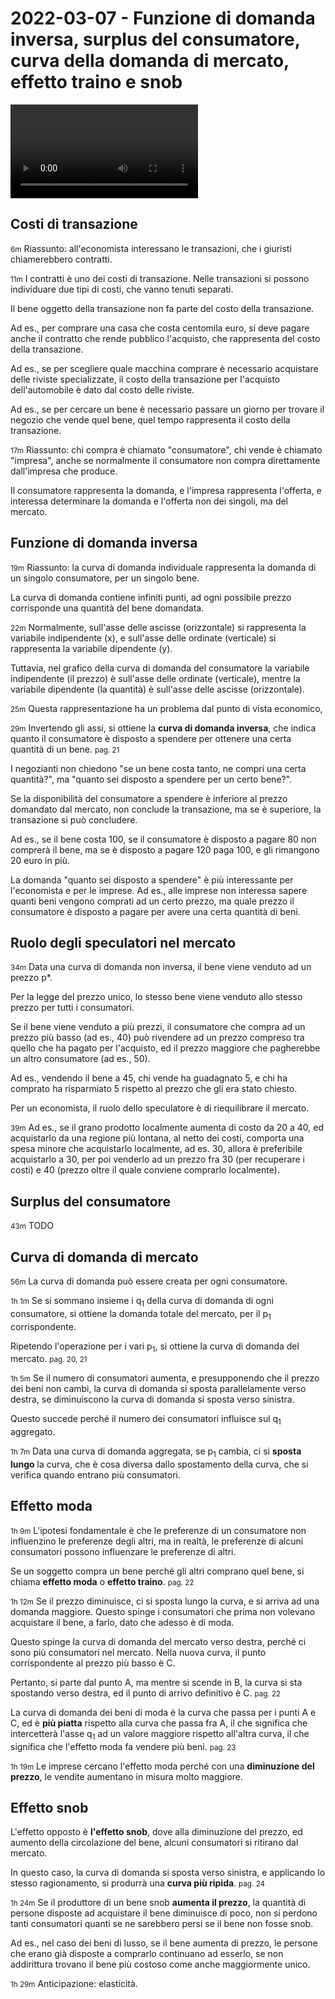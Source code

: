 # 2022-03-07 - Funzione di domanda inversa, surplus del consumatore, curva della domanda di mercato, effetto traino e snob

<video data-date="2022-03-07" data-type="lezione"></video>

## Costi di transazione

<small>6m</small>
Riassunto: all'economista interessano le transazioni, che i giuristi chiamerebbero contratti.

<small>11m</small>
I contratti è uno dei costi di transazione. Nelle transazioni si possono individuare due tipi di costi, che vanno tenuti separati.

Il bene oggetto della transazione non fa parte del costo della transazione.

Ad es., per comprare una casa che costa centomila euro, si deve pagare anche il contratto che rende pubblico l'acquisto, che rappresenta del costo della transazione.

Ad es., se per scegliere quale macchina comprare è necessario acquistare delle riviste specializzate, il costo della transazione per l'acquisto dell'automobile è dato dal costo delle riviste.

Ad es., se per cercare un bene è necessario passare un giorno per trovare il negozio che vende quel bene, quel tempo rappresenta il costo della transazione.

<small>17m</small>
Riassunto: chi compra è chiamato "consumatore", chi vende è chiamato "impresa", anche se normalmente il consumatore non compra direttamente dall'impresa che produce.

Il consumatore rappresenta la domanda, e l'impresa rappresenta l'offerta, e interessa determinare la domanda e l'offerta non dei singoli, ma del mercato.

## Funzione di domanda inversa

<small>19m</small>
Riassunto: la curva di domanda individuale rappresenta la domanda di un singolo consumatore, per un singolo bene.

La curva di domanda contiene infiniti punti, ad ogni possibile prezzo corrisponde una quantità del bene domandata.

<small>22m</small>
Normalmente, sull'asse delle ascisse (orizzontale) si rappresenta la variabile indipendente (x), e sull'asse delle ordinate (verticale) si rappresenta la variabile dipendente (y).

Tuttavia, nel grafico della curva di domanda del consumatore la variabile indipendente (il prezzo) è sull'asse delle ordinate (verticale), mentre la variabile dipendente (la quantità) è sull'asse delle ascisse (orizzontale).

<small>25m</small>
Questa rappresentazione ha un problema dal punto di vista economico, 

<small>29m</small>
Invertendo gli assi, si ottiene la **curva di domanda inversa**, che indica quanto il consumatore è disposto a spendere per ottenere una certa quantità di un bene.
<small>pag. 21</small>

I negozianti non chiedono "se un bene costa tanto, ne compri una certa quantità?", ma "quanto sei disposto a spendere per un certo bene?".

Se la disponibilità del consumatore a spendere è inferiore al prezzo domandato dal mercato, non conclude la transazione, ma se è superiore, la transazione si può concludere.

Ad es., se il bene costa 100, se il consumatore è disposto a pagare 80 non comprerà il bene, ma se è disposto a pagare 120 paga 100, e gli rimangono 20 euro in più.

La domanda "quanto sei disposto a spendere" è più interessante per l'economista e per le imprese. Ad es., alle imprese non interessa sapere quanti beni vengono comprati ad un certo prezzo, ma quale prezzo il consumatore è disposto a pagare per avere una certa quantità di beni.

## Ruolo degli speculatori nel mercato

<small>34m</small>
Data una curva di domanda non inversa, il bene viene venduto ad un prezzo p\*.

Per la legge del prezzo unico, lo stesso bene viene venduto allo stesso prezzo per tutti i consumatori.

Se il bene viene venduto a più prezzi, il consumatore che compra ad un prezzo più basso (ad es., 40) può rivendere ad un prezzo compreso tra quello che ha pagato per l'acquisto, ed il prezzo maggiore che pagherebbe un altro consumatore (ad es., 50).

Ad es., vendendo il bene a 45, chi vende ha guadagnato 5, e chi ha comprato ha risparmiato 5 rispetto al prezzo che gli era stato chiesto.

Per un economista, il ruolo dello speculatore è di riequilibrare il mercato.

<small>39m</small>
Ad es., se il grano prodotto localmente aumenta di costo da 20 a 40, ed acquistarlo da una regione più lontana, al netto dei costi, comporta una spesa minore che acquistarlo localmente, ad es. 30, allora è preferibile acquistarlo a 30, per poi venderlo ad un prezzo fra 30 (per recuperare i costi) e 40 (prezzo oltre il quale conviene comprarlo localmente).

## Surplus del consumatore

<small>43m</small>
TODO

## Curva di domanda di mercato

<small>56m</small>
La curva di domanda può essere creata per ogni consumatore.

<small>1h 1m</small>
Se si sommano insieme i q<sub>1</sub> della curva di domanda di ogni consumatore, si ottiene la domanda totale del mercato, per il p<sub>1</sub> corrispondente.

Ripetendo l'operazione per i vari p<sub>1</sub>, si ottiene la curva di domanda del mercato.
<small>pag. 20, 21</small>

<small>1h 5m</small>
Se il numero di consumatori aumenta, e presupponendo che il prezzo dei beni non cambi, la curva di domanda si sposta parallelamente verso destra, se diminuiscono la curva di domanda si sposta verso sinistra.

Questo succede perché il numero dei consumatori influisce sul q<sub>1</sub> aggregato.

<small>1h 7m</small>
Data una curva di domanda aggregata, se p<sub>1</sub> cambia, ci si **sposta lungo** la curva, che è cosa diversa dallo spostamento della curva, che si verifica quando entrano più consumatori.

## Effetto moda

<small>1h 9m</small>
L'ipotesi fondamentale è che le preferenze di un consumatore non influenzino le preferenze degli altri, ma in realtà, le preferenze di alcuni consumatori possono influenzare le preferenze di altri.

Se un soggetto compra un bene perché gli altri comprano quel bene, si chiama **effetto moda** o **effetto traino**.
<small>pag. 22</small>

<small>1h 12m</small>
Se il prezzo diminuisce, ci si sposta lungo la curva, e si arriva ad una domanda maggiore. Questo spinge i consumatori che prima non volevano acquistare il bene, a farlo, dato che adesso è di moda.

Questo spinge la curva di domanda del mercato verso destra, perché ci sono più consumatori nel mercato. Nella nuova curva, il punto corrispondente al prezzo più basso è C.

Pertanto, si parte dal punto A, ma mentre si scende in B, la curva si sta spostando verso destra, ed il punto di arrivo definitivo è C.
<small>pag. 22</small>

La curva di domanda dei beni di moda è la curva che passa per i punti A e C, ed è **più piatta** rispetto alla curva che passa fra A, il che significa che intercetterà l'asse q<sub>1</sub> ad un valore maggiore rispetto all'altra curva, il che significa che l'effetto moda fa vendere più beni.
<small>pag. 23</small>

<small>1h 19m</small>
Le imprese cercano l'effetto moda perché con una **diminuzione del prezzo**, le vendite aumentano in misura molto maggiore.

## Effetto snob

L'effetto opposto è **l'effetto snob**, dove alla diminuzione del prezzo, ed aumento della circolazione del bene, alcuni consumatori si ritirano dal mercato.

In questo caso, la curva di domanda si sposta verso sinistra, e applicando lo stesso ragionamento, si produrrà una **curva più ripida**.
<small>pag. 24</small>

<small>1h 24m</small>
Se il produttore di un bene snob **aumenta il prezzo**, la quantità di persone disposte ad acquistare il bene diminuisce di poco, non si perdono tanti consumatori quanti se ne sarebbero persi se il bene non fosse snob.

Ad es., nel caso dei beni di lusso, se il bene aumenta di prezzo, le persone che erano già disposte a comprarlo continuano ad esserlo, se non addirittura trovano il bene più costoso come anche maggiormente unico.

<small>1h 29m</small>
Anticipazione: elasticità.

<!--
vim: spell:spelllang=it
-->
